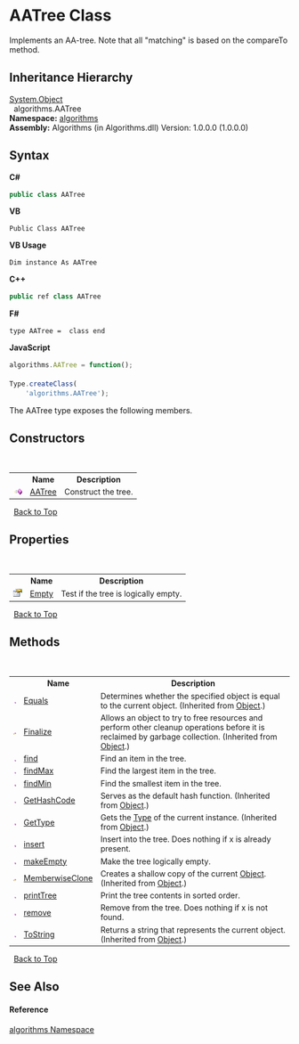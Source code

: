 # AATree Class
 

Implements an AA-tree. Note that all "matching" is based on the compareTo method.


## Inheritance Hierarchy
<a href="http://msdn2.microsoft.com/en-us/library/e5kfa45b" target="_blank">System.Object</a><br />&nbsp;&nbsp;algorithms.AATree<br />
**Namespace:**&nbsp;<a href="82f88b43-fdc9-bc99-9558-75fce96d448f">algorithms</a><br />**Assembly:**&nbsp;Algorithms (in Algorithms.dll) Version: 1.0.0.0 (1.0.0.0)

## Syntax

**C#**<br />
``` C#
public class AATree
```

**VB**<br />
``` VB
Public Class AATree
```

**VB Usage**<br />
``` VB Usage
Dim instance As AATree
```

**C++**<br />
``` C++
public ref class AATree
```

**F#**<br />
``` F#
type AATree =  class end
```

**JavaScript**<br />
``` JavaScript
algorithms.AATree = function();

Type.createClass(
	'algorithms.AATree');
```

The AATree type exposes the following members.


## Constructors
&nbsp;<table><tr><th></th><th>Name</th><th>Description</th></tr><tr><td>![Public method](media/pubmethod.gif "Public method")</td><td><a href="bd5b61b9-840b-c307-c0ae-37b4758f7964">AATree</a></td><td>
Construct the tree.</td></tr></table>&nbsp;
<a href="#aatree-class">Back to Top</a>

## Properties
&nbsp;<table><tr><th></th><th>Name</th><th>Description</th></tr><tr><td>![Public property](media/pubproperty.gif "Public property")</td><td><a href="8b885cfd-8fba-2d4e-3ca4-b010151d05b2">Empty</a></td><td>
Test if the tree is logically empty.</td></tr></table>&nbsp;
<a href="#aatree-class">Back to Top</a>

## Methods
&nbsp;<table><tr><th></th><th>Name</th><th>Description</th></tr><tr><td>![Public method](media/pubmethod.gif "Public method")</td><td><a href="http://msdn2.microsoft.com/en-us/library/bsc2ak47" target="_blank">Equals</a></td><td>
Determines whether the specified object is equal to the current object.
 (Inherited from <a href="http://msdn2.microsoft.com/en-us/library/e5kfa45b" target="_blank">Object</a>.)</td></tr><tr><td>![Protected method](media/protmethod.gif "Protected method")</td><td><a href="http://msdn2.microsoft.com/en-us/library/4k87zsw7" target="_blank">Finalize</a></td><td>
Allows an object to try to free resources and perform other cleanup operations before it is reclaimed by garbage collection.
 (Inherited from <a href="http://msdn2.microsoft.com/en-us/library/e5kfa45b" target="_blank">Object</a>.)</td></tr><tr><td>![Public method](media/pubmethod.gif "Public method")</td><td><a href="b13d6ded-dc7f-b899-c4e4-fec75d1d06eb">find</a></td><td>
Find an item in the tree.</td></tr><tr><td>![Public method](media/pubmethod.gif "Public method")</td><td><a href="eec6f49f-50a9-c1d5-6e76-36d840cdbe4a">findMax</a></td><td>
Find the largest item in the tree.</td></tr><tr><td>![Public method](media/pubmethod.gif "Public method")</td><td><a href="9195cae3-503b-5d2e-ac27-ef6e59576d01">findMin</a></td><td>
Find the smallest item in the tree.</td></tr><tr><td>![Public method](media/pubmethod.gif "Public method")</td><td><a href="http://msdn2.microsoft.com/en-us/library/zdee4b3y" target="_blank">GetHashCode</a></td><td>
Serves as the default hash function.
 (Inherited from <a href="http://msdn2.microsoft.com/en-us/library/e5kfa45b" target="_blank">Object</a>.)</td></tr><tr><td>![Public method](media/pubmethod.gif "Public method")</td><td><a href="http://msdn2.microsoft.com/en-us/library/dfwy45w9" target="_blank">GetType</a></td><td>
Gets the <a href="http://msdn2.microsoft.com/en-us/library/42892f65" target="_blank">Type</a> of the current instance.
 (Inherited from <a href="http://msdn2.microsoft.com/en-us/library/e5kfa45b" target="_blank">Object</a>.)</td></tr><tr><td>![Public method](media/pubmethod.gif "Public method")</td><td><a href="4211d172-daa7-d63e-4d3f-5037af697d71">insert</a></td><td>
Insert into the tree. Does nothing if x is already present.</td></tr><tr><td>![Public method](media/pubmethod.gif "Public method")</td><td><a href="58b4e458-d8fd-cdbc-3cc0-4491cc1243b1">makeEmpty</a></td><td>
Make the tree logically empty.</td></tr><tr><td>![Protected method](media/protmethod.gif "Protected method")</td><td><a href="http://msdn2.microsoft.com/en-us/library/57ctke0a" target="_blank">MemberwiseClone</a></td><td>
Creates a shallow copy of the current <a href="http://msdn2.microsoft.com/en-us/library/e5kfa45b" target="_blank">Object</a>.
 (Inherited from <a href="http://msdn2.microsoft.com/en-us/library/e5kfa45b" target="_blank">Object</a>.)</td></tr><tr><td>![Public method](media/pubmethod.gif "Public method")</td><td><a href="e2bf8fde-8b50-e51d-ac6b-4c2bbc05bf15">printTree</a></td><td>
Print the tree contents in sorted order.</td></tr><tr><td>![Public method](media/pubmethod.gif "Public method")</td><td><a href="a69884f2-7c5f-8d77-cf65-ff9589de9378">remove</a></td><td>
Remove from the tree. Does nothing if x is not found.</td></tr><tr><td>![Public method](media/pubmethod.gif "Public method")</td><td><a href="http://msdn2.microsoft.com/en-us/library/7bxwbwt2" target="_blank">ToString</a></td><td>
Returns a string that represents the current object.
 (Inherited from <a href="http://msdn2.microsoft.com/en-us/library/e5kfa45b" target="_blank">Object</a>.)</td></tr></table>&nbsp;
<a href="#aatree-class">Back to Top</a>

## See Also


#### Reference
<a href="82f88b43-fdc9-bc99-9558-75fce96d448f">algorithms Namespace</a><br />